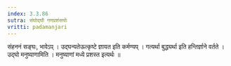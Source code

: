 ```yaml
---
index: 3.3.86
sutra: संघोद्घौ गणप्रशंसयोः
vritti: padamanjari
---
```


 संहननं सङ्घः, भावेऽप् । उद्घन्यतेऊत्कृष्टे ज्ञायत इति कर्मण्यप् । गत्यर्था बुद्ध्यर्था इति हन्तिर्ज्ञाने वर्तते । उद्घो मनुष्याणामिति । मनुष्याणां मध्ये प्रशस्त इत्यर्थः ॥